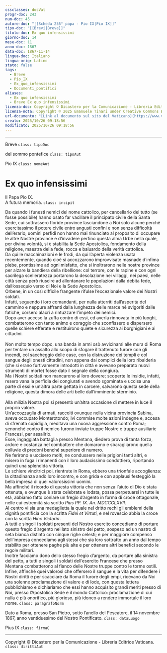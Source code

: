 ```yaml
---
cssclasses: docVat
progr-doc: 243
num-doc: 45
autore-doc: "[[Scheda 255° papa - Pio IX|Pio IX]]"
tipo-doc: "[[Brevi|Breve]]"
titolo-doc: Ex quo infensissimi
giorno-doc: 14
mese-doc: 11
anno-doc: 1867
data-doc: 1867-11-14
lingua-doc: Italiano
lingua-orig: Latino
stato: false
tags:
  - Breve
  - Pio_IX
  - Ex_quo_infensissimi
  - Documenti_pontifici
aliases:
  - Ex quo infensissimi
  - Breve Ex quo infensissimi
licenza-doc: Copyright © Dicastero per la Comunicazione - Libreria Editrice Vaticana
licenza-nota: Copyright © 2025 Emanuele Tinari under Creative Commons BY-NC-SA 4.0 https://creativecommons.org/licenses/by-nc-sa/4.0/
url-documento: "[Link al documento sul sito del Vaticano](https://www.vatican.va/content/pius-ix/it/documents/breve-ex-quo-infensissimi-14-novembre-1867.html)"
creato: 2025/10/26 09:18:56
modificato: 2025/10/26 09:18:56
---
```



***


Breve `class: tipoDoc`


del sommo pontefice `class: tipoAut`


Pio IX `class: nomeAut`


# Ex quo infensissimi


Il Papa Pio IX.<br>A futura memoria. `class: incipit`


Da quando i funesti nemici del nome cattolico, per cancellarlo del tutto (se fosse possibile) hanno osato far vacillare il principato civile della Santa Sede, cui sottrassero floride province lasciandone a Noi solo alcune perché esercitassimo il potere civile entro angusti confini e non senza difficoltà dell’erario, uomini perfidi non hanno mai rinunciato al proposito di occupare le altre Nostre province e d’invadere perfino questa alma Urbe nella quale, per divina volontà, si è stabilita la Sede Apostolica, fondamento della religione, maestra della fede, rocca e baluardo della verità cattolica.<br>Da qui le macchinazioni e le frodi, da qui l’aperta violenza usata recentemente, quando cioè si accozzarono improvvisate masnade d’infima plebe, prontissime ad ogni misfatto, che si inoltrarono nelle nostre province per alzare la bandiera della ribellione: col terrore, con le rapine e con ogni sacrilega scelleratezza portarono la desolazione nei villaggi, nei paesi, nelle città senza però riuscire ad allontanare le popolazioni dalla debita fede, dall’ossequio verso di Noi e la Sede Apostolica.<br>Orbene, in un così difficile frangente rifulse l’eccezionale valore dei Nostri soldati.<br>Infatti, seguendo i loro comandanti, per nulla atterriti dall’asperità del cammino e neppure affranti dalla lunghezza delle marce né svigoriti dalle fatiche, corsero alacri a rintuzzare l’impeto dei nemici.<br>Dopo aver acceso la zuffa contro di essi, ed averla rinnovata in più luoghi, combatterono con tanto animo e coraggio che sconfissero e dispersero quelle schiere efferate e restituirono quiete e sicurezza ai borghigiani e ai cittadini.<br><br>Non molto tempo dopo, una banda in armi osò avvicinarsi alle mura di Roma per tentare un assalto allo scopo di sfogare il trattenuto furore con gli incendi, col saccheggio delle case, con la distruzione dei templi e col sangue degli onesti cittadini, non appena dai complici della loro ribalderia (che si erano furtivamente introdotti in città e avevano preparato nuovi strumenti di morte) fosse dato il segnale della congiura.<br>Ma i Nostri soldati non mancarono al loro dovere; scoperte le insidie, infatti, resero vana la perfidia dei congiurati e avendo sgominata e uccisa una parte di essi e un’altra parte gettata in carcere, salvarono questa sede della religione, questa dimora delle arti belle dall’imminente sterminio.<br><br>Alla milizia Nostra poi si presentò un’altra occasione di mettere in luce il proprio valore.<br>Un’accozzaglia di armati, raccolti ovunque nella vicina provincia Sabina, aveva occupato Monterotondo; ivi commise molte azioni indegne e, accesa di sfrenata cupidigia, meditava una nuova aggressione contro Roma; senonché contro il nemico furono inviate truppe Nostre e truppe ausiliarie Francesi, per assalirlo.<br>Esse, ingaggiata battaglia presso Mentana, diedero prova di tanta forza, ardore e costanza nel combattere che domarono e sbaragliarono quella colluvie di predoni benché superiore di numero.<br>Ne ferirono e uccisero molti; ne condussero nelle prigioni tanti altri, e misero in fuga i rimanenti con il loro audacissimo condottiero, riportando quindi una splendida vittoria.<br>Le schiere vincitrici poi, rientrate in Roma, ebbero una trionfale accoglienza: la cittadinanza andò loro incontro, e con grida e con applausi festeggiò la bella impresa di quei valorosissimi uomini.<br>Ma affinché il ricordo di questa vittoria che non senza l’aiuto di Dio è stata ottenuta, e ovunque è stata celebrata e lodata, possa perpetuarsi in tutte le età, abbiamo fatto coniare un fregio d’argento in forma di croce ottagonale, nelle cui estremità sia scritto *Pius PP. IX. An. MDCCCLXVII*.<br>Al centro vi sia una medaglietta la quale nel dritto rechi gli emblemi della dignità pontificia con la scritta *Fidei et Virtuti*, e nel rovescio abbia la croce con la scritta *Hinc Victoria*.<br>A tutti e singoli i soldati presenti del Nostro esercito concediamo di portare questo fregio d’argento nel lato sinistro del petto, sospeso ad un nastro di seta bianca distinto con cinque righe celesti; e per maggiore compenso dell’impresa concediamo agli stessi che sia loro sottratto un anno dal tempo stabilito per ottenere paghe più alte e per ottenere altri benefici secondo le regole militari.<br>Inoltre facciamo dono dello stesso fregio d’argento, da portare alla sinistra del petto, a tutti e singoli i soldati dell’esercito Francese che presso Mentana combatterono al fianco delle Nostre truppe contro le torme ostili.<br>Infine, affinché quei valorosi che offersero il sangue e la vita per difendere i Nostri diritti e per scacciare da Roma il furore degli empi, ricevano da Noi una solenne proclamazione di valore e di lode, con questa lettera pubblichiamo e dichiariamo che essi hanno acquisito grandi meriti presso di Noi, presso l’Apostolica Sede e il mondo Cattolico: proclamazione di cui nulla è più onorifico, più glorioso, più idoneo a rendere immortale il loro nome. `class: paragrafoNorm`


Dato a Roma, presso San Pietro, sotto l’anello del Pescatore, il 14 novembre 1867, anno ventiduesimo del Nostro Pontificato. `class: dataLuogo`


Pius IX `class: firmaC`


***


Copyright © Dicastero per la Comunicazione - Libreria Editrice Vaticana. `class: dirittiAut`


